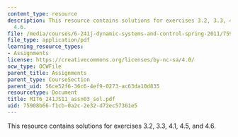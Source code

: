 ```yaml
---
content_type: resource
description: This resource contains solutions for exercises 3.2, 3.3, 4.1, 4.5, and
  4.6.
file: /media/courses/6-241j-dynamic-systems-and-control-spring-2011/75908b66f1cb0a2c2e32d72ec57361e5_MIT6_241JS11_assn03_sol.pdf
file_type: application/pdf
learning_resource_types:
- Assignments
license: https://creativecommons.org/licenses/by-nc-sa/4.0/
ocw_type: OCWFile
parent_title: Assignments
parent_type: CourseSection
parent_uid: 56ce52f6-36c6-4ef9-0273-ac63da10d835
resourcetype: Document
title: MIT6_241JS11_assn03_sol.pdf
uid: 75908b66-f1cb-0a2c-2e32-d72ec57361e5
---
```

This resource contains solutions for exercises 3.2, 3.3, 4.1, 4.5, and 4.6.